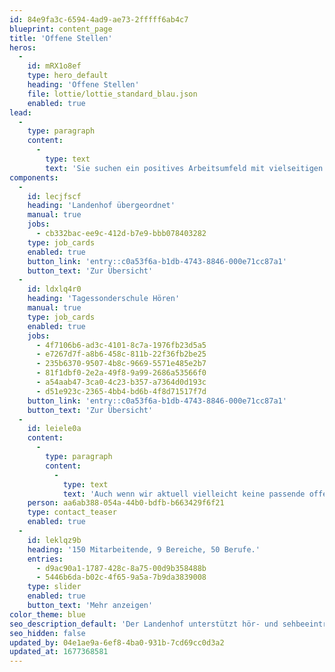 ```yaml
---
id: 84e9fa3c-6594-4ad9-ae73-2fffff6ab4c7
blueprint: content_page
title: 'Offene Stellen'
heros:
  -
    id: mRX1o8ef
    type: hero_default
    heading: 'Offene Stellen'
    file: lottie/lottie_standard_blau.json
    enabled: true
lead:
  -
    type: paragraph
    content:
      -
        type: text
        text: 'Sie suchen ein positives Arbeitsumfeld mit vielseitigen und verantwortungsvollen Aufgaben und möchten den Landenhof mitgestalten? Dann bewerben Sie sich noch heute!'
components:
  -
    id: lecjfscf
    heading: 'Landenhof übergeordnet'
    manual: true
    jobs:
      - cb332bac-ee9c-412d-b7e9-bbb078403282
    type: job_cards
    enabled: true
    button_link: 'entry::c0a53f6a-b1db-4743-8846-000e71cc87a1'
    button_text: 'Zur Übersicht'
  -
    id: ldxlq4r0
    heading: 'Tagessonderschule Hören'
    manual: true
    type: job_cards
    enabled: true
    jobs:
      - 4f7106b6-ad3c-4101-8c7a-1976fb23d5a5
      - e7267d7f-a8b6-458c-811b-22f36fb2be25
      - 235b6370-9507-4b8c-9669-5571e485e2b7
      - 81f1dbf0-2e2a-49f8-9a99-2686a53566f0
      - a54aab47-3ca0-4c23-b357-a7364d0d193c
      - d51e923c-2365-4bb4-bd6b-4f8d71517f7d
    button_link: 'entry::c0a53f6a-b1db-4743-8846-000e71cc87a1'
    button_text: 'Zur Übersicht'
  -
    id: leiele0a
    content:
      -
        type: paragraph
        content:
          -
            type: text
            text: 'Auch wenn wir aktuell vielleicht keine passende offene Stelle haben, prüfen wir Ihr Dossier gerne.'
    person: aa6ab388-054a-44b0-bdfb-b663429f6f21
    type: contact_teaser
    enabled: true
  -
    id: leklqz9b
    heading: '150 Mitarbeitende, 9 Bereiche, 50 Berufe.'
    entries:
      - d9ac90a1-1787-428c-8a75-00d9b358488b
      - 5446b6da-b02c-4f65-9a5a-7b9da3839008
    type: slider
    enabled: true
    button_text: 'Mehr anzeigen'
color_theme: blue
seo_description_default: 'Der Landenhof unterstützt hör- und sehbeeinträchtigte Kinder & Jugendliche in ihrem selbstbestimmten Leben durch Förderung ihrer Fähigkeiten & Entwicklung'
seo_hidden: false
updated_by: 04e1ae9a-6ef8-4ba0-931b-7cd69cc0d3a2
updated_at: 1677368581
---
```

